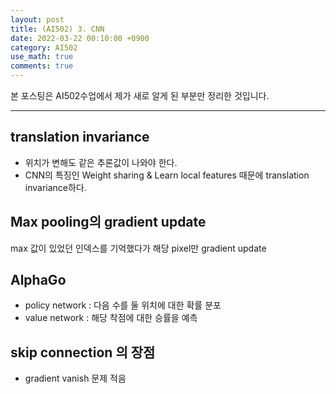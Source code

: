 ```yaml
---
layout: post
title: (AI502) 3. CNN
date: 2022-03-22 00:10:00 +0900
category: AI502
use_math: true
comments: true
---
```


본 포스팅은 AI502수업에서 제가 새로 알게 된 부분만 정리한 것입니다.

---

## translation invariance

- 위치가 변해도 같은 추론값이 나와야 한다.
- CNN의 특징인 Weight sharing & Learn local features 때문에 translation invariance하다.

## Max pooling의 gradient update

max 값이 있었던 인덱스를 기억했다가 해당 pixel만 gradient update

## AlphaGo

- policy network : 다음 수를 둘 위치에 대한 확률 분포
- value network : 해당 착점에 대한 승률을 예측

## skip connection 의 장점

- gradient vanish 문제 적음